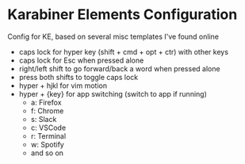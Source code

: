 # Karabiner Elements Configuration

Config for KE, based on several misc templates I've found online

- caps lock for hyper key (shift + cmd + opt + ctr) with other keys
- caps lock for Esc when pressed alone
- right/left shift to go forward/back a word when pressed alone
- press both shifts to toggle caps lock
- hyper + hjkl for vim motion
- hyper + {key} for app switching (switch to app if running)
  - a: Firefox
  - f: Chrome
  - s: Slack
  - c: VSCode
  - r: Terminal
  - w: Spotify
  - and so on
